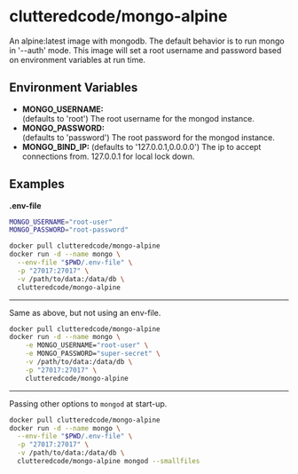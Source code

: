 # clutteredcode/mongo-alpine

An alpine:latest image with mongodb.  The default behavior is to run mongo in
'--auth' mode.  This image will set a root username and password based on
environment variables at run time.

## Environment Variables
* **MONGO_USERNAME:**  
    (defaults to 'root') The root username for the mongod instance.
* **MONGO_PASSWORD:**  
    (defaults to 'password') The root password for the mongod instance.
* **MONGO_BIND_IP:**
    (defaults to '127.0.0.1,0.0.0.0') The ip to accept connections from. 127.0.0.1 for local lock down.

## Examples
**.env-file**
```bash
MONGO_USERNAME="root-user"
MONGO_PASSWORD="root-password"
```  

```bash
docker pull clutteredcode/mongo-alpine
docker run -d --name mongo \
  --env-file "$PWD/.env-file" \
  -p "27017:27017" \
  -v /path/to/data:/data/db \
  clutteredcode/mongo-alpine
```
-----------------------
Same as above, but not using an env-file.
```bash
docker pull clutteredcode/mongo-alpine
docker run -d --name mongo \
    -e MONGO_USERNAME="root-user" \
    -e MONGO_PASSWORD="super-secret" \
    -v /path/to/data:/data/db \
    -p "27017:27017" \
    clutteredcode/mongo-alpine
```
---------------------
Passing other options to `mongod` at start-up.
```bash
docker pull clutteredcode/mongo-alpine
docker run -d --name mongo \
  --env-file "$PWD/.env-file" \
  -p "27017:27017" \
  -v /path/to/data:/data/db \
  clutteredcode/mongo-alpine mongod --smallfiles
```